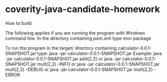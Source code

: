 # coverity-java-candidate-homework

How to build

The following applies if you are running the program with Windows command line.
In the directory containing pom.xml type
mvn package

To run the program
In the target/ directory containing calculator-0.0.1-SNAPSHOT.jar type:
java –jar calculator-0.0.1-SNAPSHOT.jar <expression to calculate> <verbosity>
Example:
java -jar calculator-0.0.1-SNAPSHOT.jar add(2,2)
or
java -jar calculator-0.0.1-SNAPSHOT.jar mult(2,2) –INFO
or
java -jar calculator-0.0.1-SNAPSHOT.jar mult(2,2) –DEBUG
or
java -jar calculator-0.0.1-SNAPSHOT.jar mult(2,2) -ERROR

